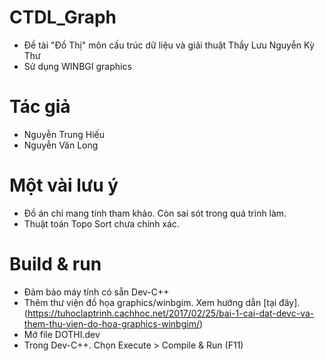 # CTDL_Graph
- Đề tài "Đồ Thị" môn cấu trúc dữ liệu và giải thuật Thầy Lưu Nguyễn Kỳ Thư
- Sử dụng WINBGI graphics
# Tác giả
- Nguyễn Trung Hiếu 
- Nguyễn Văn Long
# Một vài lưu ý
- Đồ án chỉ mang tính tham khảo. Còn sai sót trong quá trình làm. 
- Thuật toán Topo Sort chưa chính xác.
# Build & run 
- Đảm bảo máy tính có sẵn Dev-C++
- Thêm thư viện đồ họa graphics/winbgim. Xem hướng dẫn [tại đây].(https://tuhoclaptrinh.cachhoc.net/2017/02/25/bai-1-cai-dat-devc-va-them-thu-vien-do-hoa-graphics-winbgim/)
- Mở file DOTHI.dev
- Trong Dev-C++. Chọn Execute > Compile & Run (F11)
